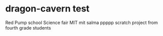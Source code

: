 # dragon-cavern test
Red Pump school  Science fair MIT mit salma ppppp scratch project from fourth grade students
